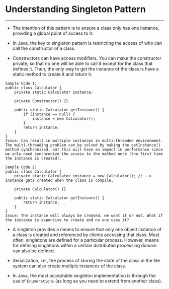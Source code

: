 # Understanding Singleton Pattern

---

- The intention of this pattern is to ensure a class only has one instance, providing a global point of access to it.

- In Java, the key to singleton pattern is restricting the access of who can call the constructor of a class.

- Constructors can have access modifiers. You can make the constructor private, so that no one will be able to call it except for the class that defines it. Then, the only way to get the instance of the class is have a static method to create it and return it.

```
Sample Code 1:
public class Calculator {
    private static Calculator instance;

    private Constructor() {}

    public static Calculator getInstance() {
        if (instance == null) {
            instance = new Calculator();
        }
        return instance;
    }
}
Issue: Can result in multiple instances in multi-threaded environment. The multi-threading problem can be solved by making the getInstance() method synchronized, but this will have an impact in performance since we only need synchronize the access to the method once (the first time the instance is created).

Sample Code 2:
public class Calculator {
    private static Calculator instance = new Calculator(); // --> instance gets created when the class is compile.

    private Calculator() {}

    public static Calculator getInstance() {
        return instance;
    }
}
Issue: The instance will always be created, we want it or not. What if the instance is expensive to create and no one uses it?

```

- A singleton provides a means to ensure that only one object instance of a class is created and referenced by clients accessing that class. Most often, singletons are defined for a particular process. However, means for defining singletons within a certain distributed processing domain can also be defined.

- Serialization, i.e., the process of storing the state of the class in the file system can also create multiple instances of the class.

- In Java, the most acceptable singleton implementation is through the use of `Enumerations` (as long as you need to extend from another class).
